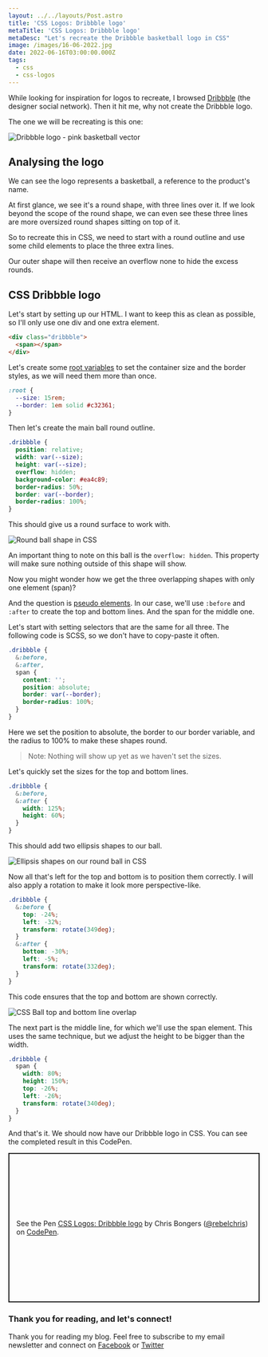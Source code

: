 ```yaml
---
layout: ../../layouts/Post.astro
title: 'CSS Logos: Dribbble logo'
metaTitle: 'CSS Logos: Dribbble logo'
metaDesc: "Let's recreate the Dribbble basketball logo in CSS"
image: /images/16-06-2022.jpg
date: 2022-06-16T03:00:00.000Z
tags:
  - css
  - css-logos
---
```


While looking for inspiration for logos to recreate, I browsed [Dribbble](https://dribbble.com/) (the designer social network). Then it hit me, why not create the Dribbble logo.

The one we will be recreating is this one:

![Dribbble logo - pink basketball vector](https://cdn.hashnode.com/res/hashnode/image/upload/v1654495831055/SDIJz_McK.png)

## Analysing the logo

We can see the logo represents a basketball, a reference to the product's name.

At first glance, we see it's a round shape, with three lines over it.
If we look beyond the scope of the round shape, we can even see these three lines are more oversized round shapes sitting on top of it.

So to recreate this in CSS, we need to start with a round outline and use some child elements to place the three extra lines.

Our outer shape will then receive an overflow none to hide the excess rounds.

## CSS Dribbble logo

Let's start by setting up our HTML. I want to keep this as clean as possible, so I'll only use one div and one extra element.

```html
<div class="dribbble">
  <span></span>
</div>
```

Let's create some [root variables](https://daily-dev-tips.com/posts/how-to-use-css-vars/) to set the container size and the border styles, as we will need them more than once.

```css
:root {
  --size: 15rem;
  --border: 1em solid #c32361;
}
```

Then let's create the main ball round outline.

```css
.dribbble {
  position: relative;
  width: var(--size);
  height: var(--size);
  overflow: hidden;
  background-color: #ea4c89;
  border-radius: 50%;
  border: var(--border);
  border-radius: 100%;
}
```

This should give us a round surface to work with.

![Round ball shape in CSS](https://cdn.hashnode.com/res/hashnode/image/upload/v1654497685395/Qtqthj6rL.png)

An important thing to note on this ball is the `overflow: hidden`. This property will make sure nothing outside of this shape will show.

Now you might wonder how we get the three overlapping shapes with only one element (span)?

And the question is [pseudo elements](https://daily-dev-tips.com/posts/css-pseudo-elements/). In our case, we'll use `:before` and `:after` to create the top and bottom lines. And the span for the middle one.

Let's start with setting selectors that are the same for all three. The following code is SCSS, so we don't have to copy-paste it often.

```css
.dribbble {
  &:before,
  &:after,
  span {
    content: '';
    position: absolute;
    border: var(--border);
    border-radius: 100%;
  }
}
```

Here we set the position to absolute, the border to our border variable, and the radius to 100% to make these shapes round.

> Note: Nothing will show up yet as we haven't set the sizes.

Let's quickly set the sizes for the top and bottom lines.

```css
.dribbble {
  &:before,
  &:after {
    width: 125%;
    height: 60%;
  }
}
```

This should add two ellipsis shapes to our ball.

![Ellipsis shapes on our round ball in CSS](https://cdn.hashnode.com/res/hashnode/image/upload/v1654497974206/0MdXUEnkw.png)

Now all that's left for the top and bottom is to position them correctly. I will also apply a rotation to make it look more perspective-like.

```css
.dribbble {
  &:before {
    top: -24%;
    left: -32%;
    transform: rotate(349deg);
  }
  &:after {
    bottom: -30%;
    left: -5%;
    transform: rotate(332deg);
  }
}
```

This code ensures that the top and bottom are shown correctly.

![CSS Ball top and bottom line overlap](https://cdn.hashnode.com/res/hashnode/image/upload/v1654498096796/2Yj_O7bL4.png)

The next part is the middle line, for which we'll use the span element.
This uses the same technique, but we adjust the height to be bigger than the width.

```css
.dribbble {
  span {
    width: 80%;
    height: 150%;
    top: -26%;
    left: -26%;
    transform: rotate(340deg);
  }
}
```

And that's it. We should now have our Dribbble logo in CSS.
You can see the completed result in this CodePen.

<p class="codepen" data-height="300" data-default-tab="html,result" data-slug-hash="KKQBBPR" data-user="rebelchris" style="height: 300px; box-sizing: border-box; display: flex; align-items: center; justify-content: center; border: 2px solid; margin: 1em 0; padding: 1em;">
  <span>See the Pen <a href="https://codepen.io/rebelchris/pen/KKQBBPR">
  CSS Logos: Dribbble logo</a> by Chris Bongers (<a href="https://codepen.io/rebelchris">@rebelchris</a>)
  on <a href="https://codepen.io">CodePen</a>.</span>
</p>
<script async defer src="https://cpwebassets.codepen.io/assets/embed/ei.js"></script>

### Thank you for reading, and let's connect!

Thank you for reading my blog. Feel free to subscribe to my email newsletter and connect on [Facebook](https://www.facebook.com/DailyDevTipsBlog) or [Twitter](https://twitter.com/DailyDevTips1)
